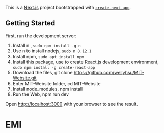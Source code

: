This is a [Next.js](https://nextjs.org/) project bootstrapped with [`create-next-app`](https://github.com/vercel/next.js/tree/canary/packages/create-next-app).

## Getting Started

First, run the development server:

1. Install n , `sudo npm install -g n`
2. Use n to install nodejs, `sudo n 8.12.1`
3. Install npm, `sudo apt install npm`
4. Install this package, use to create React.js development environment, `sudo npm install -g create-react-app`
5. Download the files, git clone https://github.com/wellyhsu/MIT-Website.git
6. Enter MIT-Website folder, cd MIT-Website
7. Install node_modules, npm install
8. Run the Web, npm run dev


Open [http://localhost:3000](http://localhost:3000) with your browser to see the result.




# EMI
